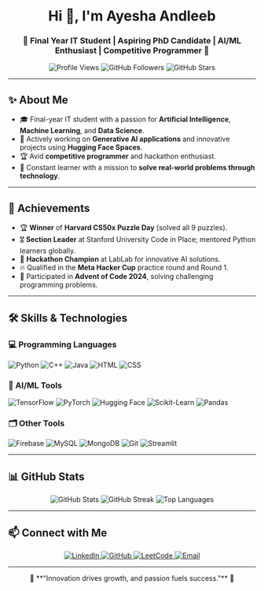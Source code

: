 <h1 align="center">Hi 👋, I'm Ayesha Andleeb</h1>
<h3 align="center">🚀 Final Year IT Student | Aspiring PhD Candidate | AI/ML Enthusiast | Competitive Programmer 🚀</h3>

<p align="center"> 
  <img src="https://komarev.com/ghpvc/?username=ayeshaandleeb&label=Profile%20views&color=0e75b6&style=flat" alt="Profile Views" /> 
  <img src="https://img.shields.io/github/followers/ayeshaandleeb?label=Followers&style=social" alt="GitHub Followers" />
  <img src="https://img.shields.io/github/stars/ayeshaandleeb?label=Stars&style=social" alt="GitHub Stars" />
</p>

---

## ✨ About Me  
- 🎓 Final-year IT student with a passion for **Artificial Intelligence**, **Machine Learning**, and **Data Science**.  
- 🌟 Actively working on **Generative AI applications** and innovative projects using **Hugging Face Spaces**.  
- 🏆 Avid **competitive programmer** and hackathon enthusiast.  
- 🌱 Constant learner with a mission to **solve real-world problems through technology**.  

---

## 🌟 Achievements  
- 🏆 **Winner** of **Harvard CS50x Puzzle Day** (solved all 9 puzzles).  
- 🎖️ **Section Leader** at Stanford University Code in Place; mentored Python learners globally.  
- 🥇 **Hackathon Champion** at LabLab for innovative AI solutions.  
- 🔥 Qualified in the **Meta Hacker Cup** practice round and Round 1.  
- 🎉 Participated in **Advent of Code 2024**, solving challenging programming problems.  

---

## 🛠️ Skills & Technologies  
### 💻 Programming Languages  
<p>
  <img src="https://img.shields.io/badge/Python-3776AB?style=for-the-badge&logo=python&logoColor=white" alt="Python" />
  <img src="https://img.shields.io/badge/C++-00599C?style=for-the-badge&logo=c%2B%2B&logoColor=white" alt="C++" />
  <img src="https://img.shields.io/badge/Java-ED8B00?style=for-the-badge&logo=java&logoColor=white" alt="Java" />
  <img src="https://img.shields.io/badge/HTML5-E34F26?style=for-the-badge&logo=html5&logoColor=white" alt="HTML" />
  <img src="https://img.shields.io/badge/CSS3-1572B6?style=for-the-badge&logo=css3&logoColor=white" alt="CSS" />
</p>

### 🔧 AI/ML Tools  
<p>
  <img src="https://img.shields.io/badge/TensorFlow-FF6F00?style=for-the-badge&logo=tensorflow&logoColor=white" alt="TensorFlow" />
  <img src="https://img.shields.io/badge/PyTorch-EE4C2C?style=for-the-badge&logo=pytorch&logoColor=white" alt="PyTorch" />
  <img src="https://img.shields.io/badge/HuggingFace-FE7A16?style=for-the-badge&logo=huggingface&logoColor=white" alt="Hugging Face" />
  <img src="https://img.shields.io/badge/Scikit--Learn-F7931E?style=for-the-badge&logo=scikit-learn&logoColor=white" alt="Scikit-Learn" />
  <img src="https://img.shields.io/badge/Pandas-150458?style=for-the-badge&logo=pandas&logoColor=white" alt="Pandas" />
</p>

### 🗂️ Other Tools  
<p>
  <img src="https://img.shields.io/badge/Firebase-FFCA28?style=for-the-badge&logo=firebase&logoColor=black" alt="Firebase" />
  <img src="https://img.shields.io/badge/MySQL-4479A1?style=for-the-badge&logo=mysql&logoColor=white" alt="MySQL" />
  <img src="https://img.shields.io/badge/MongoDB-47A248?style=for-the-badge&logo=mongodb&logoColor=white" alt="MongoDB" />
  <img src="https://img.shields.io/badge/Git-F05032?style=for-the-badge&logo=git&logoColor=white" alt="Git" />
  <img src="https://img.shields.io/badge/Streamlit-FF4B4B?style=for-the-badge&logo=streamlit&logoColor=white" alt="Streamlit" />
</p>

---

## 📊 GitHub Stats  
<p align="center">
  <img src="https://github-readme-stats.vercel.app/api?username=ayeshaandleeb&show_icons=true&theme=tokyonight" alt="GitHub Stats" />
  <img src="https://github-readme-streak-stats.herokuapp.com/?user=ayeshaandleeb&theme=tokyonight" alt="GitHub Streak" />
  <img src="https://github-readme-stats.vercel.app/api/top-langs?username=ayeshaandleeb&layout=compact&theme=tokyonight" alt="Top Languages" />
</p>

---

## 📫 Connect with Me  
<p align="center">
  <a href="https://www.linkedin.com/in/ayesha-andleeb-262352278/" target="_blank">
    <img src="https://img.shields.io/badge/LinkedIn-0077B5?style=for-the-badge&logo=linkedin&logoColor=white" alt="LinkedIn" />
  </a>
  <a href="https://github.com/AyeshaAndleeb" target="_blank">
    <img src="https://img.shields.io/badge/GitHub-181717?style=for-the-badge&logo=github&logoColor=white" alt="GitHub" />
  </a>
  <a href="https://leetcode.com/u/Ayesha-Andleeb/" target="_blank">
    <img src="https://img.shields.io/badge/LeetCode-FFA116?style=for-the-badge&logo=leetcode&logoColor=black" alt="LeetCode" />
  </a>
  <a href="mailto:ayesha0129@gmail.com" target="_blank">
    <img src="https://img.shields.io/badge/Email-D14836?style=for-the-badge&logo=gmail&logoColor=white" alt="Email" />
  </a>
</p>

---

<p align="center"> 
  🌟 **"Innovation drives growth, and passion fuels success."** 🌟  
</p>
